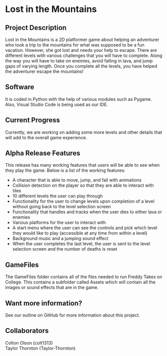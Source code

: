 # Lost in the Mountains

## Project Description
Lost in the Mountains is a 2D platformer game about helping an adventurer who took a trip to the mountains for what was supposed to be a fun vacation. However, she got lost and needs your help to escape. There are different levels with various challenges that you will have to complete. Along the way you will have to take on enemies, avoid falling in lava, and jump gaps of varying length. Once you complete all the levels, you have helped the adventurer escape the mountains! 

## Software 
It is coded in Python with the help of various modules such as Pygame. Also, Visual Studio Code is being used as our IDE.

## Current Progress
Currently, we are working on adding some more levels and other details that will add to the overall game experience.

## Alpha Release Features
This release has many working features that users will be able to see when they play the game. Below is a list of the working features:

- A character that is able to move, jump, and fall with animations
- Collision detection on the player so that they are able to interact with tiles
- 10 different levels the user can play through
- Functionality for the user to change levels upon completion of a level without going back to the level selection screen
- Functionality that handles and tracks when the user dies to either lava or enemies
- Various platforms for the user to interact with 
- A start menu where the user can see the controls and pick which level they would like to play (accessible at any time from within a level)
- Background music and a jumping sound effect
- When the user completes the last level, the user is sent to the level selection screen and the number of deaths is reset

## GameFiles 
The GameFiles folder contains all of the files needed to run Freddy Takes on College. This contains a subfolder called Assets which will contain all the images or sound effects that are in the game.

## Want more information?
See our outline on GitHub for more information about this project.

## Collaborators
Colton Olson (colt1313) <br />
Taylor Thornton (Taylor-Thornton)
